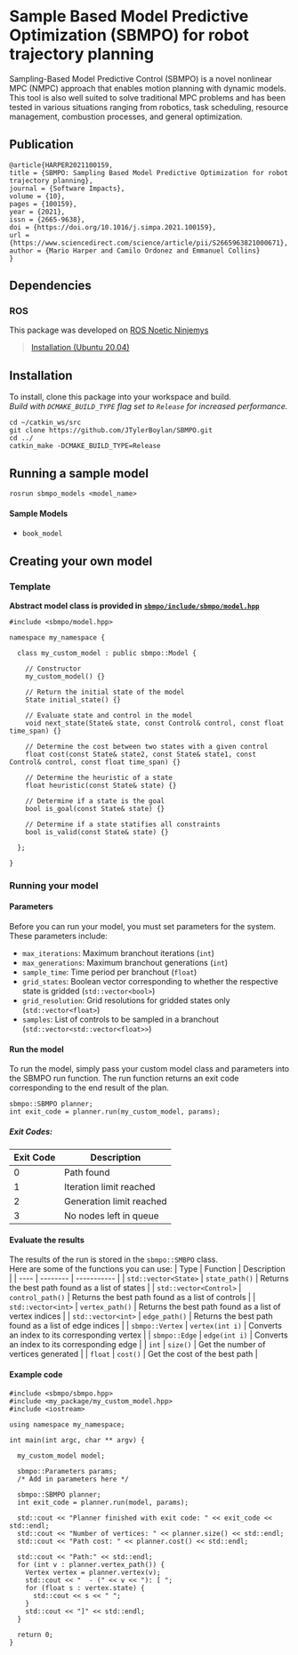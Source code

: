 # Sample Based Model Predictive Optimization (SBMPO) for robot trajectory planning

Sampling-Based Model Predictive Control (SBMPO) is a novel nonlinear MPC (NMPC) approach that enables
motion planning with dynamic models. This tool is also well suited to solve traditional MPC problems and has
been tested in various situations ranging from robotics, task scheduling, resource management, combustion
processes, and general optimization.

## Publication

```
@article{HARPER2021100159,
title = {SBMPO: Sampling Based Model Predictive Optimization for robot trajectory planning},
journal = {Software Impacts},
volume = {10},
pages = {100159},
year = {2021},
issn = {2665-9638},
doi = {https://doi.org/10.1016/j.simpa.2021.100159},
url = {https://www.sciencedirect.com/science/article/pii/S2665963821000671},
author = {Mario Harper and Camilo Ordonez and Emmanuel Collins}
}
```

## Dependencies
### ROS
This package was developed on [ROS Noetic Ninjemys](https://wiki.ros.org/noetic) 
> [Installation (Ubuntu 20.04)](https://wiki.ros.org/noetic/Installation/Ubuntu)   

## Installation
To install, clone this package into your workspace and build.  
*Build with `DCMAKE_BUILD_TYPE` flag set to `Release` for increased performance.*

```
cd ~/catkin_ws/src
git clone https://github.com/JTylerBoylan/SBMPO.git
cd ../
catkin_make -DCMAKE_BUILD_TYPE=Release
```


## Running a sample model
```
rosrun sbmpo_models <model_name>
```
#### Sample Models
- `book_model`


## Creating your own model
### Template
**Abstract model class is provided in [`sbmpo/include/sbmpo/model.hpp`](https://github.com/JTylerBoylan/SBMPO/blob/main/sbmpo/include/sbmpo/model.hpp)**
```
#include <sbmpo/model.hpp>

namespace my_namespace {

  class my_custom_model : public sbmpo::Model {
 
    // Constructor
    my_custom_model() {}

    // Return the initial state of the model
    State initial_state() {}
    
    // Evaluate state and control in the model
    void next_state(State& state, const Control& control, const float time_span) {}
    
    // Determine the cost between two states with a given control
    float cost(const State& state2, const State& state1, const Control& control, const float time_span) {}
    
    // Determine the heuristic of a state
    float heuristic(const State& state) {}
    
    // Determine if a state is the goal
    bool is_goal(const State& state) {}

    // Determine if a state statifies all constraints
    bool is_valid(const State& state) {}
  
  };

}
```
### Running your model
#### Parameters
Before you can run your model, you must set parameters for the system.  
These parameters include:  
- `max_iterations`: Maximum branchout iterations (`int`)
- `max_generations`: Maximum branchout generations (`int`)
- `sample_time`: Time period per branchout (`float`)
- `grid_states`: Boolean vector corresponding to whether the respective state is gridded (`std::vector<bool>`)
- `grid_resolution`: Grid resolutions for gridded states only (`std::vector<float>`)
- `samples`: List of controls to be sampled in a branchout (`std::vector<std::vector<float>>`)

#### Run the model
To run the model, simply pass your custom model class and parameters into the SBMPO run function. The run function returns an exit code corresponding to the end result of the plan.
```
sbmpo::SBMPO planner;
int exit_code = planner.run(my_custom_model, params);
```

##### Exit Codes:
| Exit Code | Description |
| --------- | ----------- |
|     0     | Path found |
|     1     | Iteration limit reached |
|     2     | Generation limit reached |
|     3     | No nodes left in queue |

#### Evaluate the results
The results of the run is stored in the `sbmpo::SMBPO` class.  
Here are some of the functions you can use:
| Type | Function | Description |
| ---- | -------- | ----------- |
| `std::vector<State>` | `state_path()` | Returns the best path found as a list of states |
| `std::vector<Control>` | `control_path()` | Returns the best path found as a list of controls |
| `std::vector<int>` | `vertex_path()` | Returns the best path found as a list of vertex indices |
| `std::vector<int>` | `edge_path()` | Returns the best path found as a list of edge indices |
| `sbmpo::Vertex` | `vertex(int i)` | Converts an index to its corresponding vertex |
| `sbmpo::Edge` | `edge(int i)` | Converts an index to its corresponding edge |
| `int` | `size()` | Get the number of vertices generated |
| `float` | `cost()` | Get the cost of the best path |

#### Example code

```
#include <sbmpo/sbmpo.hpp>
#include <my_package/my_custom_model.hpp>
#include <iostream>

using namespace my_namespace;

int main(int argc, char ** argv) {

  my_custom_model model;

  sbmpo::Parameters params;
  /* Add in parameters here */
  
  sbmpo::SBMPO planner;
  int exit_code = planner.run(model, params);
  
  std::cout << "Planner finished with exit code: " << exit_code << std::endl;
  std::cout << "Number of vertices: " << planner.size() << std::endl;
  std::cout << "Path cost: " << planner.cost() << std::endl;
  
  std::cout << "Path:" << std::endl;
  for (int v : planner.vertex_path()) {
    Vertex vertex = planner.vertex(v);
    std::cout << "  - (" << v << "): [ ";
    for (float s : vertex.state) {
      std::cout << s << " ";
    }
    std::cout << "]" << std::endl;
  }
  
  return 0;
}
```


